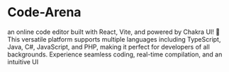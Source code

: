 # Code-Arena
 an online code editor built with React, Vite, and powered by Chakra UI! 🚀 This versatile platform supports multiple languages including TypeScript, Java, C#, JavaScript, and PHP, making it perfect for developers of all backgrounds. Experience seamless coding, real-time compilation, and an intuitive UI
